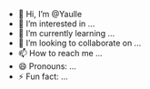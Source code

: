 - 👋 Hi, I’m @Yaulle
- 👀 I’m interested in ...
- 🌱 I’m currently learning ...
- 💞️ I’m looking to collaborate on ...
- 📫 How to reach me ...
- 😄 Pronouns: ...
- ⚡ Fun fact: ...

<!---
Yaulle/Yaulle is a ✨ special ✨ repository because its `README.md` (this file) appears on your GitHub profile.
You can click the Preview link to take a look at your changes.
--->
